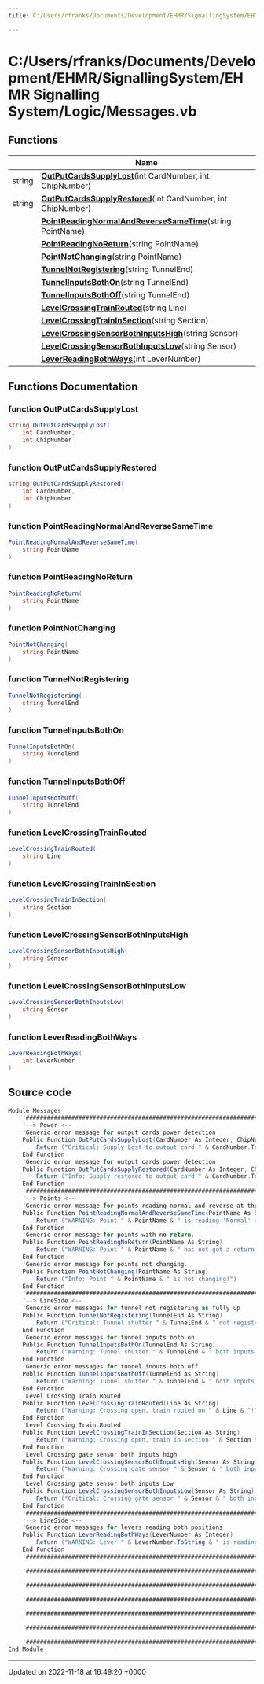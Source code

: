```yaml
---
title: C:/Users/rfranks/Documents/Development/EHMR/SignallingSystem/EHMR Signalling System/Logic/Messages.vb

---
```


# C:/Users/rfranks/Documents/Development/EHMR/SignallingSystem/EHMR Signalling System/Logic/Messages.vb



## Functions

|                | Name           |
| -------------- | -------------- |
| string | **[OutPutCardsSupplyLost](/SignallingSystem-doc/mainsystem/Files/Messages_8vb/#function-outputcardssupplylost)**(int CardNumber, int ChipNumber) |
| string | **[OutPutCardsSupplyRestored](/SignallingSystem-doc/mainsystem/Files/Messages_8vb/#function-outputcardssupplyrestored)**(int CardNumber, int ChipNumber) |
| | **[PointReadingNormalAndReverseSameTime](/SignallingSystem-doc/mainsystem/Files/Messages_8vb/#function-pointreadingnormalandreversesametime)**(string PointName) |
| | **[PointReadingNoReturn](/SignallingSystem-doc/mainsystem/Files/Messages_8vb/#function-pointreadingnoreturn)**(string PointName) |
| | **[PointNotChanging](/SignallingSystem-doc/mainsystem/Files/Messages_8vb/#function-pointnotchanging)**(string PointName) |
| | **[TunnelNotRegistering](/SignallingSystem-doc/mainsystem/Files/Messages_8vb/#function-tunnelnotregistering)**(string TunnelEnd) |
| | **[TunnelInputsBothOn](/SignallingSystem-doc/mainsystem/Files/Messages_8vb/#function-tunnelinputsbothon)**(string TunnelEnd) |
| | **[TunnelInputsBothOff](/SignallingSystem-doc/mainsystem/Files/Messages_8vb/#function-tunnelinputsbothoff)**(string TunnelEnd) |
| | **[LevelCrossingTrainRouted](/SignallingSystem-doc/mainsystem/Files/Messages_8vb/#function-levelcrossingtrainrouted)**(string Line) |
| | **[LevelCrossingTrainInSection](/SignallingSystem-doc/mainsystem/Files/Messages_8vb/#function-levelcrossingtraininsection)**(string Section) |
| | **[LevelCrossingSensorBothInputsHigh](/SignallingSystem-doc/mainsystem/Files/Messages_8vb/#function-levelcrossingsensorbothinputshigh)**(string Sensor) |
| | **[LevelCrossingSensorBothInputsLow](/SignallingSystem-doc/mainsystem/Files/Messages_8vb/#function-levelcrossingsensorbothinputslow)**(string Sensor) |
| | **[LeverReadingBothWays](/SignallingSystem-doc/mainsystem/Files/Messages_8vb/#function-leverreadingbothways)**(int LeverNumber) |


## Functions Documentation

### function OutPutCardsSupplyLost

```csharp
string OutPutCardsSupplyLost(
    int CardNumber,
    int ChipNumber
)
```


### function OutPutCardsSupplyRestored

```csharp
string OutPutCardsSupplyRestored(
    int CardNumber,
    int ChipNumber
)
```


### function PointReadingNormalAndReverseSameTime

```csharp
PointReadingNormalAndReverseSameTime(
    string PointName
)
```


### function PointReadingNoReturn

```csharp
PointReadingNoReturn(
    string PointName
)
```


### function PointNotChanging

```csharp
PointNotChanging(
    string PointName
)
```


### function TunnelNotRegistering

```csharp
TunnelNotRegistering(
    string TunnelEnd
)
```


### function TunnelInputsBothOn

```csharp
TunnelInputsBothOn(
    string TunnelEnd
)
```


### function TunnelInputsBothOff

```csharp
TunnelInputsBothOff(
    string TunnelEnd
)
```


### function LevelCrossingTrainRouted

```csharp
LevelCrossingTrainRouted(
    string Line
)
```


### function LevelCrossingTrainInSection

```csharp
LevelCrossingTrainInSection(
    string Section
)
```


### function LevelCrossingSensorBothInputsHigh

```csharp
LevelCrossingSensorBothInputsHigh(
    string Sensor
)
```


### function LevelCrossingSensorBothInputsLow

```csharp
LevelCrossingSensorBothInputsLow(
    string Sensor
)
```


### function LeverReadingBothWays

```csharp
LeverReadingBothWays(
    int LeverNumber
)
```




## Source code

```csharp
Module Messages
    '##################################################################################################################################
    '--> Power <--
    'Generic error message for output cards power detection
    Public Function OutPutCardsSupplyLost(CardNumber As Integer, ChipNumber As Integer) As String
        Return ("Critical: Supply Lost to output card " & CardNumber.ToString & ", Group " & ChipNumber.ToString & "!")
    End Function
    'Generic error message for output cards power detection
    Public Function OutPutCardsSupplyRestored(CardNumber As Integer, ChipNumber As Integer) As String
        Return ("Info: Supply restored to output card " & CardNumber.ToString & ", Group " & ChipNumber.ToString & ".")
    End Function
    '##################################################################################################################################
    '--> Points <--
    'Generic error message for points reading normal and reverse at the same time.
    Public Function PointReadingNormalAndReverseSameTime(PointName As String)
        Return ("WARNING: Point " & PointName & " is reading 'Normal' and 'Reverse'!")
    End Function
    'Generic error message for points with no return.
    Public Function PointReadingNoReturn(PointName As String)
        Return ("WARNING: Point " & PointName & " has not got a return!")
    End Function
    'Generic error message for points not changing.
    Public Function PointNotChanging(PointName As String)
        Return ("Info: Point " & PointName & " is not changing!")
    End Function
    '##################################################################################################################################
    '--> LineSide <--
    'Generic error messages for tunnel not registering as fully up
    Public Function TunnelNotRegistering(TunnelEnd As String)
        Return ("Critical: Tunnel shutter " & TunnelEnd & " not registering as open!")
    End Function
    'Generic error messages for tunnel inputs both on
    Public Function TunnelInputsBothOn(TunnelEnd As String)
        Return ("Warning: Tunnel shutter " & TunnelEnd & " both inputs high!")
    End Function
    'Generic error messages for tunnel inouts both off
    Public Function TunnelInputsBothOff(TunnelEnd As String)
        Return ("Warning: Tunnel shutter " & TunnelEnd & " both inputs low!")
    End Function
    'Level Crossing Train Routed
    Public Function LevelCrossingTrainRouted(Line As String)
        Return ("Warning: Crossing open, train routed on " & Line & "!")
    End Function
    'Level Crossing Train Routed
    Public Function LevelCrossingTrainInSection(Section As String)
        Return ("Warning: Crossing open, train in section " & Section & "!")
    End Function
    'Level Crossing gate sensor both inputs high
    Public Function LevelCrossingSensorBothInputsHigh(Sensor As String)
        Return ("Warning: Crossing gate sensor " & Sensor & " both inputs high!")
    End Function
    'Level Crossing gate sensor both inputs Low
    Public Function LevelCrossingSensorBothInputsLow(Sensor As String)
        Return ("Critical: Crossing gate sensor " & Sensor & " both inputs low!")
    End Function
    '##################################################################################################################################
    '--> LineSide <--
    'Generic error messages for levers reading both positions
    Public Function LeverReadingBothWays(LeverNumber As Integer)
        Return ("WARNING: Lever " & LeverNumber.ToString & " is reading Normal/Reverse at the same time!")
    End Function
    '##################################################################################################################################

    '##################################################################################################################################

    '##################################################################################################################################

    '##################################################################################################################################

    '##################################################################################################################################

    '##################################################################################################################################

    '##################################################################################################################################
End Module
```


-------------------------------

Updated on 2022-11-18 at 16:49:20 +0000
